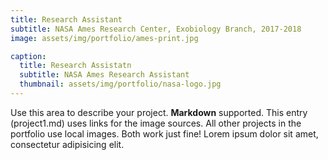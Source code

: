 ```yaml
---
title: Research Assistant
subtitle: NASA Ames Research Center, Exobiology Branch, 2017-2018
image: assets/img/portfolio/ames-print.jpg

caption:
  title: Research Assistatn
  subtitle: NASA Ames Research Assistant
  thumbnail: assets/img/portfolio/nasa-logo.jpg
---
```

Use this area to describe your project. **Markdown** supported. This entry (project1.md) uses links for the image sources. All other projects in the portfolio use local images. Both work just fine! Lorem ipsum dolor sit amet, consectetur adipisicing elit. 
